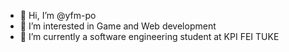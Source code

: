 - 👋 Hi, I’m @yfm-po
- 👀 I’m interested in Game and Web development
- 🌱 I’m currently a software engineering student at KPI FEI TUKE

<!---
yfm-po/yfm-po is a ✨ special ✨ repository because its `README.md` (this file) appears on your GitHub profile.
You can click the Preview link to take a look at your changes.
--->

